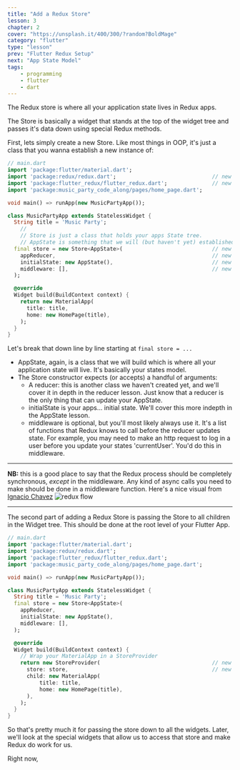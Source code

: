 ```yaml
---
title: "Add a Redux Store"
lesson: 3
chapter: 2
cover: "https://unsplash.it/400/300/?random?BoldMage"
category: "flutter"
type: "lesson"
prev: "Flutter Redux Setup"
next: "App State Model"
tags:
    - programming
    - flutter
    - dart
---
```


The Redux store is where all your application state lives in Redux apps.

The Store is basically a widget that stands at the top of the widget tree and passes it's data down using special Redux methods.

First, lets simply create a new Store. Like most things in OOP, it's just a class that you wanna establish a new instance of:

```dart
// main.dart
import 'package:flutter/material.dart';
import 'package:redux/redux.dart';                              // new
import 'package:flutter_redux/flutter_redux.dart';              // new
import 'package:music_party_code_along/pages/home_page.dart';

void main() => runApp(new MusicPartyApp());

class MusicPartyApp extends StatelessWidget {
  String title = 'Music Party';
    //
    // Store is just a class that holds your apps State tree.
    // AppState is something that we will (but haven't yet) established
  final store = new Store<AppState>(                            // new
    appReducer,                                                 // new
    initialState: new AppState(),                               // new
    middleware: [],                                             // new
  );

  @override
  Widget build(BuildContext context) {
    return new MaterialApp(
      title: title,
      home: new HomePage(title),
    );
  }
}
```

Let's break that down line by line starting at `final store = ...`

* AppState, again, is a class that we will build which is where all your application state will live. It's basically your states model.
* The Store constructor expects (or accepts) a handful of arguments:
  * A reducer: this is another class we haven't created yet, and we'll cover it in depth in the reducer lesson. Just know that a reducer is the only thing that can update your AppState.
  * initialState is your apps... initial state. We'll cover this more indepth in the AppState lesson.
  * middleware is optional, but you'll most likely always use it. It's a list of functions that Redux knows to call before the reducer updates state. For example, you may need to make an http request to log in a user before you update your states 'currentUser'. You'd do this in middleware.

---

**NB:** this is a good place to say that the Redux process should be completely synchronous, _except_ in the middleware. Any kind of async calls you need to make should be done in a middleware function. Here's a nice visual from [Ignacio Chavez](https://ignaciochavez.com/how-redux-puts-middleware-together/)
![redux flow](https://ignaciochavez.com/wp-content/uploads/2016/12/redux-middleware-flow-1.png)

---

The second part of adding a Redux Store is passing the Store to all children in the Widget tree. This should be done at the root level of your Flutter App.

```dart
// main.dart
import 'package:flutter/material.dart';
import 'package:redux/redux.dart';
import 'package:flutter_redux/flutter_redux.dart';
import 'package:music_party_code_along/pages/home_page.dart';

void main() => runApp(new MusicPartyApp());

class MusicPartyApp extends StatelessWidget {
  String title = 'Music Party';
  final store = new Store<AppState>(
    appReducer,
    initialState: new AppState(),
    middleware: [],
  );

  @override
  Widget build(BuildContext context) {
    // Wrap your MaterialApp in a StoreProvider
    return new StoreProvider(                                   // new
      store: store,                                             // new
      child: new MaterialApp(
          title: title,
          home: new HomePage(title),
      ),
    );
  }
}
```

So that's pretty much it for passing the store down to all the widgets. Later, we'll look at the special widgets that allow us to access that store and make Redux do work for us.

Right now,
